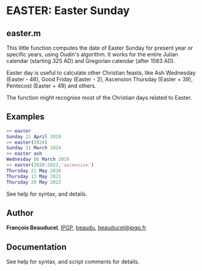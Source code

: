# EASTER: Easter Sunday
## easter.m
This little function computes the date of Easter Sunday for present year or specific years, using Oudin's algorithm. It works for the entire Julian calendar (starting 325 AD) and Gregorian calendar (after 1583 AD).

Easter day is useful to calculate other Christian feasts, like
Ash Wednesday (Easter - 46), Good Friday (Easter - 2), Ascension Thursday (Easter + 39), Pentecost (Easter + 49) and others.

The function might recognise most of the Christian days related to Easter.

## Examples

```matlab
>> easter 
Sunday 21 April 2019 
>> easter(2024) 
Sunday 31 March 2024 
>> easter ash 
Wednesday 06 March 2019 
>> easter(2020:2022,'ascension') 
Thursday 21 May 2020 
Thursday 13 May 2021 
Thursday 26 May 2022
```

See help for syntax, and details.

## Author
**François Beauducel**, [IPGP](www.ipgp.fr), [beaudu](https://github.com/beaudu), beauducel@ipgp.fr 

## Documentation
See help for syntax, and script comments for details.
